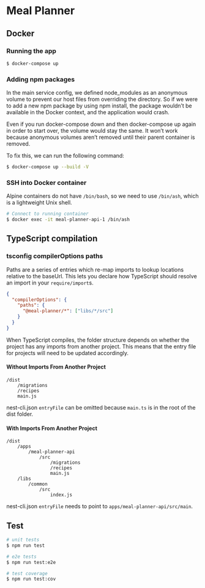 # Meal Planner

## Docker

### Running the app

```bash
$ docker-compose up
```

### Adding npm packages

In the main service config, we defined node_modules as an anonymous volume to prevent our host files from overriding the directory. So if we were to add a new npm package by using npm install, the package wouldn’t be available in the Docker context, and the application would crash.

Even if you run docker-compose down and then docker-compose up again in order to start over, the volume would stay the same. It won’t work because anonymous volumes aren’t removed until their parent container is removed.

To fix this, we can run the following command:

```bash
$ docker-compose up --build -V
```

### SSH into Docker container

Alpine containers do not have `/bin/bash`, so we need to use `/bin/ash`, which is a lightweight Unix shell. 

```bash
# Connect to running container
$ docker exec -it meal-planner-api-1 /bin/ash
```

## TypeScript compilation

### tsconfig compilerOptions paths

Paths are a series of entries which re-map imports to lookup locations relative to the baseUrl. This lets you declare how TypeScript should resolve an import in your `require/import`s.

```json
{
  "compilerOptions": {
    "paths": {
      "@meal-planner/*": ["libs/*/src"]
    }
  }
}
```

When TypeScript compiles, the folder structure depends on whether the project has any imports from another project. This means that the entry file for projects will need to be updated accordingly.

#### Without Imports From Another Project
```
/dist
    /migrations
    /recipes
    main.js
```

nest-cli.json `entryFile` can be omitted because `main.ts` is in the root of the dist folder.

#### With Imports From Another Project
```
/dist
    /apps
        /meal-planner-api
            /src
                /migrations
                /recipes
                main.js
    /libs
        /common
            /src
                index.js
```

nest-cli.json `entryFile` needs to point to `apps/meal-planner-api/src/main`. 

## Test

```bash
# unit tests
$ npm run test

# e2e tests
$ npm run test:e2e

# test coverage
$ npm run test:cov
```
